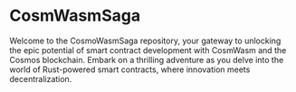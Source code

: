 # CosmWasmSaga
Welcome to the CosmoWasmSaga repository, your gateway to unlocking the epic potential of smart contract development with CosmWasm and the Cosmos blockchain. Embark on a thrilling adventure as you delve into the world of Rust-powered smart contracts, where innovation meets decentralization.
